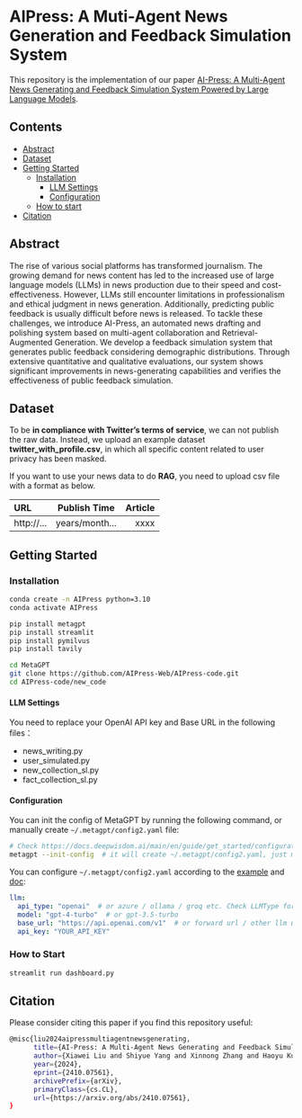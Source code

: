 # AIPress: A Muti-Agent News Generation and Feedback Simulation System

This repository is the implementation of our paper [AI-Press: A Multi-Agent News Generating and Feedback Simulation System Powered by Large Language Models](https://arxiv.org/abs/2410.07561).   


## Contents
- [Abstract](#Abstract)
- [Dataset](#Dataset)
- [Getting Started](#Getting-Started)
  - [Installation](#Installation)
    - [LLM Settings](#LLM-Settings)
    - [Configuration](#Configuration)
  - [How to start](#How-to-start)
- [Citation](#Citation)

## Abstract 
The rise of various social platforms has transformed journalism. The growing demand for news content has led to the increased use of large language models (LLMs) in news production due to their speed and cost-effectiveness. However, LLMs still encounter limitations in professionalism and ethical judgment in news generation. Additionally, predicting public feedback is usually difficult before news is released. To tackle these challenges, we introduce AI-Press, an automated news drafting and polishing system based on multi-agent collaboration and Retrieval-Augmented Generation. We develop a feedback simulation system that generates public feedback considering demographic distributions. Through extensive quantitative and qualitative evaluations, our system shows significant improvements in news-generating capabilities and verifies the effectiveness of public feedback simulation.

## Dataset
To be **in compliance with Twitter’s terms of service**, we can not publish the raw data. Instead, we upload an example dataset **twitter_with_profile.csv**, in which all specific content related to user privacy has been masked.

If you want to use your news data to do **RAG**, you need to upload csv file with a format as below.

| URL  | Publish Time  | Article |
|:------------- |:---------------:| -------------:|
|  http://...    | years/month... |  xxxx |


## Getting Started
### Installation
```bash
conda create -n AIPress python=3.10
conda activate AIPress
```

```bash
pip install metagpt
pip install streamlit
pip install pymilvus
pip install tavily
```

```bash
cd MetaGPT
git clone https://github.com/AIPress-Web/AIPress-code.git
cd AIPress-code/new_code
```

#### LLM Settings
You need to replace your OpenAI API key and Base URL in the following files：
- news_writing.py
- user_simulated.py
- new_collection_sl.py
- fact_collection_sl.py


#### Configuration

You can init the config of MetaGPT by running the following command, or manually create `~/.metagpt/config2.yaml` file:
```bash
# Check https://docs.deepwisdom.ai/main/en/guide/get_started/configuration.html for more details
metagpt --init-config  # it will create ~/.metagpt/config2.yaml, just modify it to your needs
```

You can configure `~/.metagpt/config2.yaml` according to the [example](https://github.com/geekan/MetaGPT/blob/main/config/config2.example.yaml) and [doc](https://docs.deepwisdom.ai/main/en/guide/get_started/configuration.html):

```yaml
llm:
  api_type: "openai"  # or azure / ollama / groq etc. Check LLMType for more options
  model: "gpt-4-turbo"  # or gpt-3.5-turbo
  base_url: "https://api.openai.com/v1"  # or forward url / other llm url
  api_key: "YOUR_API_KEY"
```

### How to Start
```bash
streamlit run dashboard.py
```

## Citation
Please consider citing this paper if you find this repository useful:
```bash
@misc{liu2024aipressmultiagentnewsgenerating,
      title={AI-Press: A Multi-Agent News Generating and Feedback Simulation System Powered by Large Language Models}, 
      author={Xiawei Liu and Shiyue Yang and Xinnong Zhang and Haoyu Kuang and Libo Sun and Yihang Yang and Siming Chen and Xuanjing Huang and Zhongyu Wei},
      year={2024},
      eprint={2410.07561},
      archivePrefix={arXiv},
      primaryClass={cs.CL},
      url={https://arxiv.org/abs/2410.07561}, 
}
```

